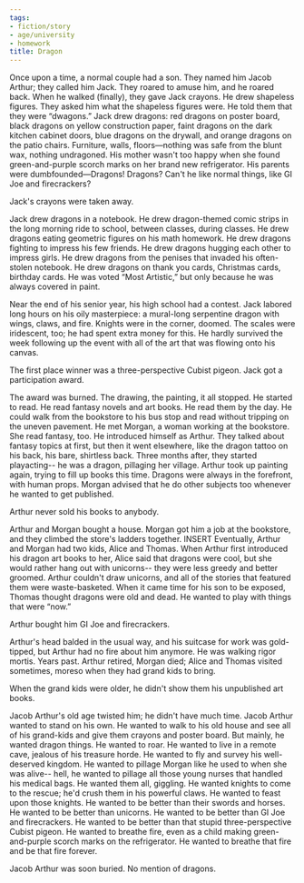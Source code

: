 ```yaml
---
tags:
- fiction/story
- age/university
- homework
title: Dragon
---
```


Once upon a time, a normal couple had a son. They named him Jacob
Arthur; they called him Jack. They roared to amuse him, and he roared
back. When he walked (finally), they gave Jack crayons. He drew
shapeless figures. They asked him what the shapeless figures were. He
told them that they were “dwagons.” Jack drew dragons: red dragons on
poster board, black dragons on yellow construction paper, faint dragons
on the dark kitchen cabinet doors, blue dragons on the drywall, and
orange dragons on the patio chairs. Furniture, walls, floors—nothing was
safe from the blunt wax, nothing undragoned. His mother wasn't too happy
when she found green-and-purple scorch marks on her brand new
refrigerator. His parents were dumbfounded—Dragons! Dragons? Can't he
like normal things, like GI Joe and firecrackers?

Jack's crayons were taken away.

Jack drew dragons in a notebook. He drew dragon-themed comic strips in
the long morning ride to school, between classes, during classes. He
drew dragons eating geometric figures on his math homework. He drew
dragons fighting to impress his few friends. He drew dragons hugging
each other to impress girls. He drew dragons from the penises that
invaded his often-stolen notebook. He drew dragons on thank you cards,
Christmas cards, birthday cards. He was voted “Most Artistic,” but only
because he was always covered in paint.

Near the end of his senior year, his high school had a contest. Jack
labored long hours on his oily masterpiece: a mural-long serpentine
dragon with wings, claws, and fire. Knights were in the corner, doomed.
The scales were iridescent, too; he had spent extra money for this. He
hardly survived the week following up the event with all of the art that
was flowing onto his canvas.

The first place winner was a three-perspective Cubist pigeon. Jack got a
participation award.

The award was burned. The drawing, the painting, it all stopped. He
started to read. He read fantasy novels and art books. He read them by
the day. He could walk from the bookstore to his bus stop and read
without tripping on the uneven pavement. He met Morgan, a woman working
at the bookstore. She read fantasy, too. He introduced himself as
Arthur. They talked about fantasy topics at first, but then it went
elsewhere, like the dragon tattoo on his back, his bare, shirtless back.
Three months after, they started playacting-- he was a dragon, pillaging
her village. Arthur took up painting again, trying to fill up books this
time. Dragons were always in the forefront, with human props. Morgan
advised that he do other subjects too whenever he wanted to get
published.

Arthur never sold his books to anybody.

Arthur and Morgan bought a house. Morgan got him a job at the bookstore,
and they climbed the store's ladders together. INSERT Eventually, Arthur
and Morgan had two kids, Alice and Thomas. When Arthur first introduced
his dragon art books to her, Alice said that dragons were cool, but she
would rather hang out with unicorns-- they were less greedy and better
groomed. Arthur couldn't draw unicorns, and all of the stories that
featured them were waste-basketed. When it came time for his son to be
exposed, Thomas thought dragons were old and dead. He wanted to play
with things that were “now.”

Arthur bought him GI Joe and firecrackers.

Arthur's head balded in the usual way, and his suitcase for work was
gold-tipped, but Arthur had no fire about him anymore. He was walking
rigor mortis. Years past. Arthur retired, Morgan died; Alice and Thomas
visited sometimes, moreso when they had grand kids to bring.

When the grand kids were older, he didn't show them his unpublished art
books.

Jacob Arthur's old age twisted him; he didn't have much time. Jacob
Arthur wanted to stand on his own. He wanted to walk to his old house
and see all of his grand-kids and give them crayons and poster board.
But mainly, he wanted dragon things. He wanted to roar. He wanted to
live in a remote cave, jealous of his treasure horde. He wanted to fly
and survey his well-deserved kingdom. He wanted to pillage Morgan like
he used to when she was alive-- hell, he wanted to pillage all those
young nurses that handled his medical bags. He wanted them all,
giggling. He wanted knights to come to the rescue; he'd crush them in
his powerful claws. He wanted to feast upon those knights. He wanted to
be better than their swords and horses. He wanted to be better than
unicorns. He wanted to be better than GI Joe and firecrackers. He wanted
to be better than that stupid three-perspective Cubist pigeon. He wanted
to breathe fire, even as a child making green-and-purple scorch marks on
the refrigerator. He wanted to breathe that fire and be that fire
forever.

Jacob Arthur was soon buried. No mention of dragons.
